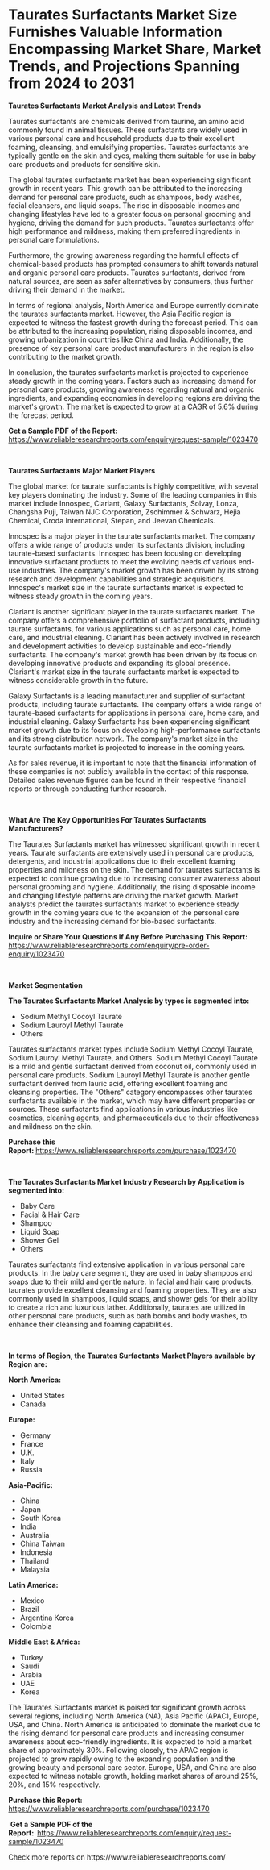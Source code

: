 <p><h1>Taurates Surfactants Market Size Furnishes Valuable Information Encompassing Market Share, Market Trends, and Projections Spanning from 2024 to 2031</h1></p><p><strong>Taurates Surfactants Market Analysis and Latest Trends</strong></p>
<p><p>Taurates surfactants are chemicals derived from taurine, an amino acid commonly found in animal tissues. These surfactants are widely used in various personal care and household products due to their excellent foaming, cleansing, and emulsifying properties. Taurates surfactants are typically gentle on the skin and eyes, making them suitable for use in baby care products and products for sensitive skin.</p><p>The global taurates surfactants market has been experiencing significant growth in recent years. This growth can be attributed to the increasing demand for personal care products, such as shampoos, body washes, facial cleansers, and liquid soaps. The rise in disposable incomes and changing lifestyles have led to a greater focus on personal grooming and hygiene, driving the demand for such products. Taurates surfactants offer high performance and mildness, making them preferred ingredients in personal care formulations.</p><p>Furthermore, the growing awareness regarding the harmful effects of chemical-based products has prompted consumers to shift towards natural and organic personal care products. Taurates surfactants, derived from natural sources, are seen as safer alternatives by consumers, thus further driving their demand in the market.</p><p>In terms of regional analysis, North America and Europe currently dominate the taurates surfactants market. However, the Asia Pacific region is expected to witness the fastest growth during the forecast period. This can be attributed to the increasing population, rising disposable incomes, and growing urbanization in countries like China and India. Additionally, the presence of key personal care product manufacturers in the region is also contributing to the market growth.</p><p>In conclusion, the taurates surfactants market is projected to experience steady growth in the coming years. Factors such as increasing demand for personal care products, growing awareness regarding natural and organic ingredients, and expanding economies in developing regions are driving the market's growth. The market is expected to grow at a CAGR of 5.6% during the forecast period.</p></p>
<p><strong>Get a Sample PDF of the Report:&nbsp;</strong> <a href="https://www.reliableresearchreports.com/enquiry/request-sample/1023470">https://www.reliableresearchreports.com/enquiry/request-sample/1023470</a></p>
<p>&nbsp;</p>
<p><strong>Taurates Surfactants Major Market Players</strong></p>
<p><p>The global market for taurate surfactants is highly competitive, with several key players dominating the industry. Some of the leading companies in this market include Innospec, Clariant, Galaxy Surfactants, Solvay, Lonza, Changsha Puji, Taiwan NJC Corporation, Zschimmer & Schwarz, Hejia Chemical, Croda International, Stepan, and Jeevan Chemicals. </p><p>Innospec is a major player in the taurate surfactants market. The company offers a wide range of products under its surfactants division, including taurate-based surfactants. Innospec has been focusing on developing innovative surfactant products to meet the evolving needs of various end-use industries. The company's market growth has been driven by its strong research and development capabilities and strategic acquisitions. Innospec's market size in the taurate surfactants market is expected to witness steady growth in the coming years.</p><p>Clariant is another significant player in the taurate surfactants market. The company offers a comprehensive portfolio of surfactant products, including taurate surfactants, for various applications such as personal care, home care, and industrial cleaning. Clariant has been actively involved in research and development activities to develop sustainable and eco-friendly surfactants. The company's market growth has been driven by its focus on developing innovative products and expanding its global presence. Clariant's market size in the taurate surfactants market is expected to witness considerable growth in the future.</p><p>Galaxy Surfactants is a leading manufacturer and supplier of surfactant products, including taurate surfactants. The company offers a wide range of taurate-based surfactants for applications in personal care, home care, and industrial cleaning. Galaxy Surfactants has been experiencing significant market growth due to its focus on developing high-performance surfactants and its strong distribution network. The company's market size in the taurate surfactants market is projected to increase in the coming years.</p><p>As for sales revenue, it is important to note that the financial information of these companies is not publicly available in the context of this response. Detailed sales revenue figures can be found in their respective financial reports or through conducting further research.</p></p>
<p>&nbsp;</p>
<p><strong>What Are The Key Opportunities For Taurates Surfactants Manufacturers?</strong></p>
<p><p>The Taurates Surfactants market has witnessed significant growth in recent years. Taurate surfactants are extensively used in personal care products, detergents, and industrial applications due to their excellent foaming properties and mildness on the skin. The demand for taurates surfactants is expected to continue growing due to increasing consumer awareness about personal grooming and hygiene. Additionally, the rising disposable income and changing lifestyle patterns are driving the market growth. Market analysts predict the taurates surfactants market to experience steady growth in the coming years due to the expansion of the personal care industry and the increasing demand for bio-based surfactants.</p></p>
<p><strong>Inquire or Share Your Questions If Any Before Purchasing This Report:</strong> <a href="https://www.reliableresearchreports.com/enquiry/pre-order-enquiry/1023470">https://www.reliableresearchreports.com/enquiry/pre-order-enquiry/1023470</a></p>
<p>&nbsp;</p>
<p><strong>Market Segmentation</strong></p>
<p><strong>The Taurates Surfactants Market Analysis by types is segmented into:</strong></p>
<p><ul><li>Sodium Methyl Cocoyl Taurate</li><li>Sodium Lauroyl Methyl Taurate</li><li>Others</li></ul></p>
<p><p>Taurates surfactants market types include Sodium Methyl Cocoyl Taurate, Sodium Lauroyl Methyl Taurate, and Others. Sodium Methyl Cocoyl Taurate is a mild and gentle surfactant derived from coconut oil, commonly used in personal care products. Sodium Lauroyl Methyl Taurate is another gentle surfactant derived from lauric acid, offering excellent foaming and cleansing properties. The "Others" category encompasses other taurates surfactants available in the market, which may have different properties or sources. These surfactants find applications in various industries like cosmetics, cleaning agents, and pharmaceuticals due to their effectiveness and mildness on the skin.</p></p>
<p><strong>Purchase this Report:&nbsp;</strong><a href="https://www.reliableresearchreports.com/purchase/1023470">https://www.reliableresearchreports.com/purchase/1023470</a></p>
<p>&nbsp;</p>
<p><strong>The Taurates Surfactants Market Industry Research by Application is segmented into:</strong></p>
<p><ul><li>Baby Care</li><li>Facial & Hair Care</li><li>Shampoo</li><li>Liquid Soap</li><li>Shower Gel</li><li>Others</li></ul></p>
<p><p>Taurates surfactants find extensive application in various personal care products. In the baby care segment, they are used in baby shampoos and soaps due to their mild and gentle nature. In facial and hair care products, taurates provide excellent cleansing and foaming properties. They are also commonly used in shampoos, liquid soaps, and shower gels for their ability to create a rich and luxurious lather. Additionally, taurates are utilized in other personal care products, such as bath bombs and body washes, to enhance their cleansing and foaming capabilities.</p></p>
<p>&nbsp;</p>
<p><strong>In terms of Region, the Taurates Surfactants Market Players available by Region are:</strong></p>
<p>
    <p> <strong> North America: </strong>
        <ul>
            <li>United States</li>
            <li>Canada</li>
        </ul>
        </p> 
    <p> <strong> Europe: </strong>
        <ul>
            <li>Germany</li>
            <li>France</li>
            <li>U.K.</li>
            <li>Italy</li>
            <li>Russia</li>
        </ul>
        </p> 
    <p> <strong> Asia-Pacific: </strong>
        <ul>
            <li>China</li>
            <li>Japan</li>
            <li>South Korea</li>
            <li>India</li>
            <li>Australia</li>
            <li>China Taiwan</li>
            <li>Indonesia</li>
            <li>Thailand</li>
            <li>Malaysia</li>
        </ul>
        </p> 
    <p> <strong> Latin America: </strong>
        <ul>
            <li>Mexico</li>
            <li>Brazil</li>
            <li>Argentina Korea</li>
            <li>Colombia</li>
        </ul>
        </p> 
    <p> <strong> Middle East & Africa: </strong>
        <ul>
            <li>Turkey</li>
            <li>Saudi</li>
            <li>Arabia</li>
            <li>UAE</li>
            <li>Korea</li>
        </ul>
    </p>
    </p>
<p><p>The Taurates Surfactants market is poised for significant growth across several regions, including North America (NA), Asia Pacific (APAC), Europe, USA, and China. North America is anticipated to dominate the market due to the rising demand for personal care products and increasing consumer awareness about eco-friendly ingredients. It is expected to hold a market share of approximately 30%. Following closely, the APAC region is projected to grow rapidly owing to the expanding population and the growing beauty and personal care sector. Europe, USA, and China are also expected to witness notable growth, holding market shares of around 25%, 20%, and 15% respectively.</p></p>
<p><strong>Purchase this Report: </strong><a href="https://www.reliableresearchreports.com/purchase/1023470">https://www.reliableresearchreports.com/purchase/1023470</a></p>
<p>&nbsp;<strong>Get a Sample PDF of the Report:&nbsp;&nbsp;</strong><a href="https://www.reliableresearchreports.com/enquiry/request-sample/1023470">https://www.reliableresearchreports.com/enquiry/request-sample/1023470</a></p>
<p><strong></strong></p>
<p>Check more reports on https://www.reliableresearchreports.com/</p>